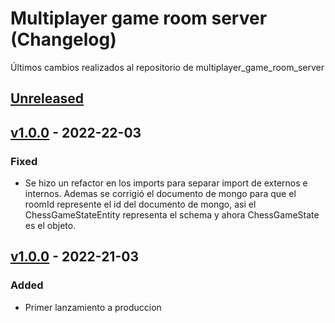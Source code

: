 # Multiplayer game room server (Changelog)
Últimos cambios realizados al repositorio de multiplayer_game_room_server

<!-- Added | Changed | Fixed | Removed -->
## [Unreleased]

## [v1.0.0] - 2022-22-03
### Fixed
- Se hizo un refactor en los imports para separar import de externos e internos. Ademas se corrigió el documento de mongo para que el roomId represente el id del documento de mongo, asi el ChessGameStateEntity representa el schema y ahora ChessGameState es el objeto.

## [v1.0.0] - 2022-21-03
### Added
- Primer lanzamiento a produccion


[Unreleased]: https://github.com/Gabrieldrc/multiplayer_game_room_server/compare/1.0.0...HEAD
[v1.0.1]: https://github.com/Gabrieldrc/multiplayer_game_room_server/compare/1.0.0...1.0.1
[v1.0.0]: https://github.com/Gabrieldrc/multiplayer_game_room_server/tags/1.0.0

